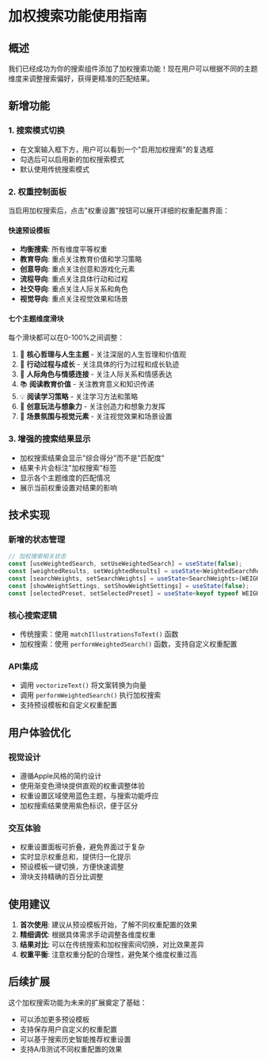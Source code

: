 # 加权搜索功能使用指南

## 概述

我们已经成功为你的搜索组件添加了加权搜索功能！现在用户可以根据不同的主题维度来调整搜索偏好，获得更精准的匹配结果。

## 新增功能

### 1. 搜索模式切换
- 在文案输入框下方，用户可以看到一个"启用加权搜索"的复选框
- 勾选后可以启用新的加权搜索模式
- 默认使用传统搜索模式

### 2. 权重控制面板
当启用加权搜索后，点击"权重设置"按钮可以展开详细的权重配置界面：

#### 快速预设模板
- **均衡搜索**: 所有维度平等权重
- **教育导向**: 重点关注教育价值和学习策略  
- **创意导向**: 重点关注创意和游戏化元素
- **流程导向**: 重点关注具体行动和过程
- **社交导向**: 重点关注人际关系和角色
- **视觉导向**: 重点关注视觉效果和场景

#### 七个主题维度滑块
每个滑块都可以在0-100%之间调整：

1. 🧠 **核心哲理与人生主题** - 关注深层的人生哲理和价值观
2. 🚀 **行动过程与成长** - 关注具体的行为过程和成长轨迹  
3. 👥 **人际角色与情感连接** - 关注人际关系和情感表达
4. 📚 **阅读教育价值** - 关注教育意义和知识传递
5. 💡 **阅读学习策略** - 关注学习方法和策略
6. 🎨 **创意玩法与想象力** - 关注创造力和想象力发挥
7. 🌅 **场景氛围与视觉元素** - 关注视觉效果和场景设置

### 3. 增强的搜索结果显示
- 加权搜索结果会显示"综合得分"而不是"匹配度"
- 结果卡片会标注"加权搜索"标签
- 显示各个主题维度的匹配情况
- 展示当前权重设置对结果的影响

## 技术实现

### 新增的状态管理
```typescript
// 加权搜索相关状态
const [useWeightedSearch, setUseWeightedSearch] = useState(false);
const [weightedResults, setWeightedResults] = useState<WeightedSearchResult[]>([]);
const [searchWeights, setSearchWeights] = useState<SearchWeights>(WEIGHT_PRESETS.balanced);
const [showWeightSettings, setShowWeightSettings] = useState(false);
const [selectedPreset, setSelectedPreset] = useState<keyof typeof WEIGHT_PRESETS>('balanced');
```

### 核心搜索逻辑
- 传统搜索：使用 `matchIllustrationsToText()` 函数
- 加权搜索：使用 `performWeightedSearch()` 函数，支持自定义权重配置

### API集成
- 调用 `vectorizeText()` 将文案转换为向量
- 调用 `performWeightedSearch()` 执行加权搜索
- 支持预设模板和自定义权重配置

## 用户体验优化

### 视觉设计
- 遵循Apple风格的简约设计
- 使用渐变色滑块提供直观的权重调整体验
- 权重设置区域使用蓝色主题，与搜索功能呼应
- 加权搜索结果使用紫色标识，便于区分

### 交互体验
- 权重设置面板可折叠，避免界面过于复杂
- 实时显示权重总和，提供归一化提示
- 预设模板一键切换，方便快速调整
- 滑块支持精确的百分比调整

## 使用建议

1. **首次使用**: 建议从预设模板开始，了解不同权重配置的效果
2. **精细调优**: 根据具体需求手动调整各维度权重
3. **结果对比**: 可以在传统搜索和加权搜索间切换，对比效果差异
4. **权重平衡**: 注意权重分配的合理性，避免某个维度权重过高

## 后续扩展

这个加权搜索功能为未来的扩展奠定了基础：
- 可以添加更多预设模板
- 支持保存用户自定义的权重配置
- 可以基于搜索历史智能推荐权重设置
- 支持A/B测试不同权重配置的效果